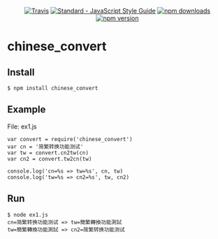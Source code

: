 <p align="center">
  <a href="https://travis-ci.org/ccckmit/chinese_convert"><img src="https://img.shields.io/travis/ccckmit/chinese_convert.svg" alt="Travis"></a>
  <a href="http://standardjs.com"><img src="https://img.shields.io/badge/code_style-standard-brightgreen.svg" alt="Standard - JavaScript Style Guide"></a>
  <a href="https://www.npmjs.com/package/chinese_convert"><img src="https://img.shields.io/npm/dm/chinese_convert.svg" alt="npm downloads"></a>
  <a href="https://www.npmjs.com/package/chinese_convert"><img src="https://img.shields.io/npm/v/chinese_convert.svg" alt="npm version"></a>
</p>

# chinese_convert

## Install

```
$ npm install chinese_convert
```

## Example

File: ex1.js

```
var convert = require('chinese_convert')
var cn = '简繁转换功能测试'
var tw = convert.cn2tw(cn)
var cn2 = convert.tw2cn(tw)

console.log('cn=%s => tw=%s', cn, tw)
console.log('tw=%s => cn2=%s', tw, cn2)
```

## Run 

```
$ node ex1.js
cn=简繁转换功能测试 => tw=簡繁轉換功能測試
tw=簡繁轉換功能測試 => cn2=简繁转换功能测试
```

